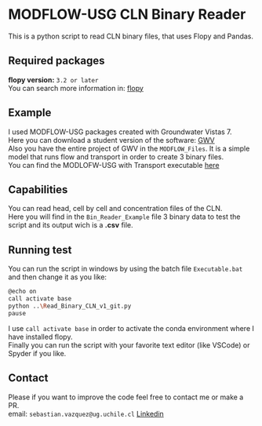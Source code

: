 # MODFLOW-USG CLN Binary Reader
This is a python script to read CLN binary files, that uses Flopy and Pandas.
## Required packages
**flopy version:** `3.2 or later`\
You can search more information in: [flopy](https://flopy.readthedocs.io/en/3.3.2/)
## Example
I used MODFLOW-USG packages created with Groundwater Vistas 7.\
Here you can download a student version of the software: [GWV](http://www.groundwatermodels.com/)\
Also you have the entire project of GWV in the `MODFLOW_Files`. It is a simple model that runs flow and transport in order to create 3 binary files.\
You can find the MODLOFW-USG with Transport executable [here](https://www.gsi-net.com/en/software/free-software/modflow-usg.html)

## Capabilities
You can read head, cell by cell and concentration files of the CLN.\
Here you will find in the `Bin_Reader_Example` file 3 binary data to test the script and its output wich is a **.csv** file.
## Running test
You can run the script in windows by using the batch file `Executable.bat`\
and then change it as you like:
```bash
@echo on
call activate base
python ..\Read_Binary_CLN_v1_git.py
pause
```
I use `call activate base` in order to activate the conda environment where I have installed flopy.\
Finally you can run the script with your favorite text editor (like VSCode) or Spyder if you like.

## Contact

Please if you want to improve the code feel free to contact me or make a PR.\
email: `sebastian.vazquez@ug.uchile.cl`
[Linkedin](https://www.linkedin.com/in/sebasti%C3%A1n-v%C3%A1zquez-gasty-952121181/)
